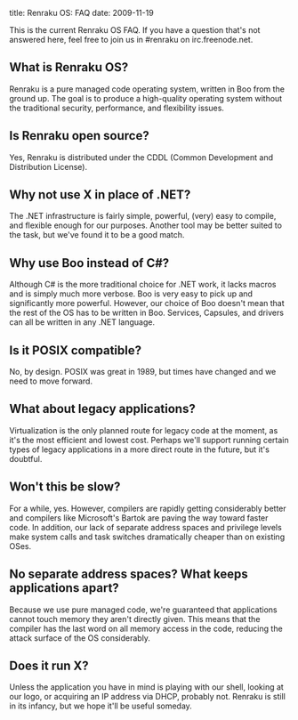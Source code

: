 title: Renraku OS: FAQ
date: 2009-11-19

This is the current Renraku OS FAQ. If you have a question that's not answered here, feel free to join us in #renraku on irc.freenode.net.

## What is Renraku OS?

Renraku is a pure managed code operating system, written in Boo from the ground up. The goal is to produce a high-quality operating system without the traditional security, performance, and flexibility issues.

## Is Renraku open source?

Yes, Renraku is distributed under the CDDL (Common Development and Distribution License).

## Why not use X in place of .NET?

The .NET infrastructure is fairly simple, powerful, (very) easy to compile, and flexible enough for our purposes. Another tool may be better suited to the task, but we've found it to be a good match.

## Why use Boo instead of C#?

Although C# is the more traditional choice for .NET work, it lacks macros and is simply much more verbose. Boo is very easy to pick up and significantly more powerful. However, our choice of Boo doesn't mean that the rest of the OS has to be written in Boo. Services, Capsules, and drivers can all be written in any .NET language.

## Is it POSIX compatible?

No, by design. POSIX was great in 1989, but times have changed and we need to move forward.

## What about legacy applications?

Virtualization is the only planned route for legacy code at the moment, as it's the most efficient and lowest cost. Perhaps we'll support running certain types of legacy applications in a more direct route in the future, but it's doubtful.

## Won't this be slow?

For a while, yes. However, compilers are rapidly getting considerably better and compilers like Microsoft's Bartok are paving the way toward faster code. In addition, our lack of separate address spaces and privilege levels make system calls and task switches dramatically cheaper than on existing OSes.

## No separate address spaces? What keeps applications apart?

Because we use pure managed code, we're guaranteed that applications cannot touch memory they aren't directly given. This means that the compiler has the last word on all memory access in the code, reducing the attack surface of the OS considerably.

## Does it run X?

Unless the application you have in mind is playing with our shell, looking at our logo, or acquiring an IP address via DHCP, probably not. Renraku is still in its infancy, but we hope it'll be useful someday.
